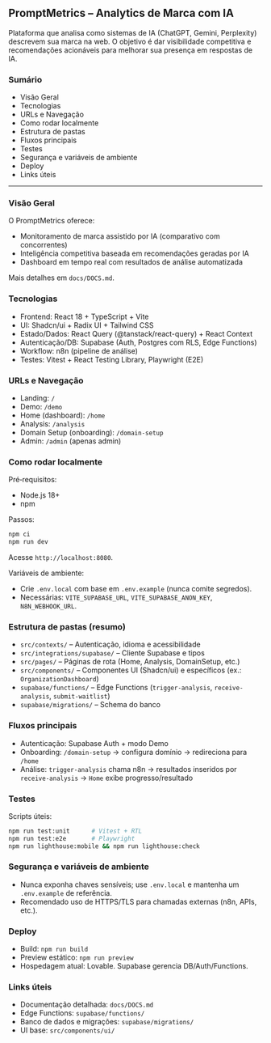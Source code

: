 ## PromptMetrics – Analytics de Marca com IA

Plataforma que analisa como sistemas de IA (ChatGPT, Gemini, Perplexity) descrevem sua marca na web. O objetivo é dar visibilidade competitiva e recomendações acionáveis para melhorar sua presença em respostas de IA.

### Sumário
- Visão Geral
- Tecnologias
- URLs e Navegação
- Como rodar localmente
- Estrutura de pastas
- Fluxos principais
- Testes
- Segurança e variáveis de ambiente
- Deploy
- Links úteis

---

### Visão Geral
O PromptMetrics oferece:
- Monitoramento de marca assistido por IA (comparativo com concorrentes)
- Inteligência competitiva baseada em recomendações geradas por IA
- Dashboard em tempo real com resultados de análise automatizada

Mais detalhes em `docs/DOCS.md`.

### Tecnologias
- Frontend: React 18 + TypeScript + Vite
- UI: Shadcn/ui + Radix UI + Tailwind CSS
- Estado/Dados: React Query (@tanstack/react-query) + React Context
- Autenticação/DB: Supabase (Auth, Postgres com RLS, Edge Functions)
- Workflow: n8n (pipeline de análise)
- Testes: Vitest + React Testing Library, Playwright (E2E)

### URLs e Navegação
- Landing: `/`
- Demo: `/demo`
- Home (dashboard): `/home`
- Analysis: `/analysis`
- Domain Setup (onboarding): `/domain-setup`
- Admin: `/admin` (apenas admin)

### Como rodar localmente
Pré‑requisitos:
- Node.js 18+
- npm

Passos:
```bash
npm ci
npm run dev
```
Acesse `http://localhost:8080`.

Variáveis de ambiente:
- Crie `.env.local` com base em `.env.example` (nunca comite segredos).
- Necessárias: `VITE_SUPABASE_URL`, `VITE_SUPABASE_ANON_KEY`, `N8N_WEBHOOK_URL`.

### Estrutura de pastas (resumo)
- `src/contexts/` – Autenticação, idioma e acessibilidade
- `src/integrations/supabase/` – Cliente Supabase e tipos
- `src/pages/` – Páginas de rota (Home, Analysis, DomainSetup, etc.)
- `src/components/` – Componentes UI (Shadcn/ui) e específicos (ex.: `OrganizationDashboard`)
- `supabase/functions/` – Edge Functions (`trigger-analysis`, `receive-analysis`, `submit-waitlist`)
- `supabase/migrations/` – Schema do banco

### Fluxos principais
- Autenticação: Supabase Auth + modo Demo
- Onboarding: `/domain-setup` → configura domínio → redireciona para `/home`
- Análise: `trigger-analysis` chama n8n → resultados inseridos por `receive-analysis` → `Home` exibe progresso/resultado

### Testes
Scripts úteis:
```bash
npm run test:unit      # Vitest + RTL
npm run test:e2e       # Playwright
npm run lighthouse:mobile && npm run lighthouse:check
```

### Segurança e variáveis de ambiente
- Nunca exponha chaves sensíveis; use `.env.local` e mantenha um `.env.example` de referência.
- Recomendado uso de HTTPS/TLS para chamadas externas (n8n, APIs, etc.).

### Deploy
- Build: `npm run build`
- Preview estático: `npm run preview`
- Hospedagem atual: Lovable. Supabase gerencia DB/Auth/Functions.

### Links úteis
- Documentação detalhada: `docs/DOCS.md`
- Edge Functions: `supabase/functions/`
- Banco de dados e migrações: `supabase/migrations/`
- UI base: `src/components/ui/`
